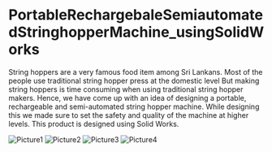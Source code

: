 # PortableRechargebaleSemiautomatedStringhopperMachine_usingSolidWorks
String hoppers are a very famous food item among Sri Lankans. Most of the people use traditional string hopper press at the domestic level But making string hoppers is time consuming when using traditional string hopper makers. Hence, we have come up with an idea of designing a portable, rechargeable and semi-automated string hopper machine. While designing this we made sure to set the safety and quality of the machine at higher levels. This product is designed using Solid Works. 



![Picture1](https://user-images.githubusercontent.com/104277153/168491473-fbb95d87-b8fc-43e4-9430-8f3331132ece.jpg)
![Picture2](https://user-images.githubusercontent.com/104277153/168491477-d50aae93-9046-4466-b6fd-db461a09f273.jpg)
![Picture3](https://user-images.githubusercontent.com/104277153/168491481-57ae8553-4906-4165-86e6-137b256752d1.jpg)
![Picture4](https://user-images.githubusercontent.com/104277153/168491483-711218b2-baf5-456a-ba79-d7c174750cdc.jpg)
